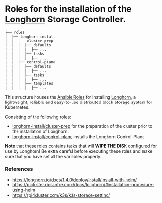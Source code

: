 # Roles for the installation of the [Longhorn](https://longhorn.io/) Storage Controller.

```
├── roles
│  ├── longhorn-install
|  |  ├── cluster-prep
|  |  |  ├── defaults
|  |  |  |  ├── ...
|  |  |  ├── tasks 
|  |  |  |  ├── ...
|  |  ├── control-plane
|  |  |  ├── defaults
|  |  |  |  ├── ...
|  |  |  ├── tasks 
|  |  |  |  ├── ...
|  |  |  ├── templates
|  |  |  |  ├── ...
```

This structure houses the [Ansible Roles](https://docs.ansible.com/ansible/latest/playbook_guide/playbooks_reuse_roles.html#roles) for
installing [Longhorn](https://github.com/longhorn/longhorn), a lightweight, reliable and easy-to-use distributed block storage system for Kubernetes.

Consisting of the following roles:

- [longhorn-install/cluster-prep](./cluster-prep/README.md) for the preparation of the cluster prior to the installation of Longhorn.
- [longhorn-install/control-plane](./control-plane/README.md) installs the Longhorn Control-Plane. 

**Note** that these roles contains tasks that will **WIPE THE DISK** configured for use by Longhorn! Be extra careful before executing these roles and make sure that you have set all the variables properly.

### References

- https://longhorn.io/docs/1.4.0/deploy/install/install-with-helm/
- https://picluster.ricsanfre.com/docs/longhorn/#installation-procedure-using-helm
- https://rpi4cluster.com/k3s/k3s-storage-setting/